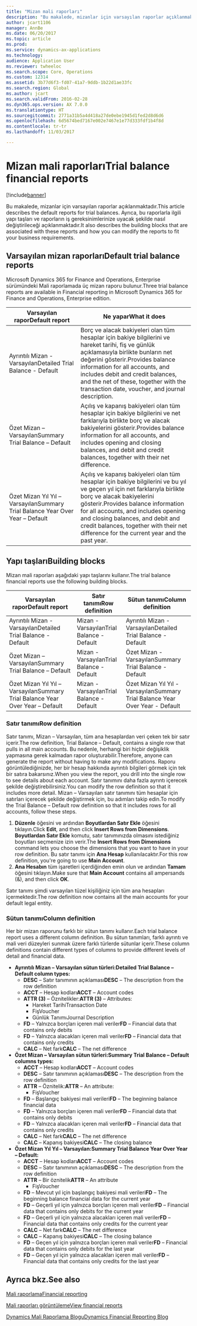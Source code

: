 ```yaml
---
title: "Mizan mali raporları"
description: "Bu makalede, mizanlar için varsayılan raporlar açıklanmaktadır. Ayrıca, bu raporlarla ilgili yapı taşları ve raporların iş gereksinimlerinize uyacak şekilde nasıl değiştirileceği açıklanmaktadır."
author: jcart1106
manager: AnnBe
ms.date: 06/20/2017
ms.topic: article
ms.prod: 
ms.service: dynamics-ax-applications
ms.technology: 
audience: Application User
ms.reviewer: twheeloc
ms.search.scope: Core, Operations
ms.custom: 12314
ms.assetid: 3b77d6f3-fd07-41a7-9ddb-1b22d1ae33fc
ms.search.region: Global
ms.author: jcart
ms.search.validFrom: 2016-02-28
ms.dyn365.ops.version: AX 7.0.0
ms.translationtype: HT
ms.sourcegitcommit: 2771a31b5a4d418a27de0ebe1945d1fed2d8d6d6
ms.openlocfilehash: 6d5674bed7167e002e7467e1e77d333fdf1b4f8d
ms.contentlocale: tr-tr
ms.lasthandoff: 11/03/2017

---
```


# <a name="trial-balance-financial-reports"></a><span data-ttu-id="0f6d5-104">Mizan mali raporları</span><span class="sxs-lookup"><span data-stu-id="0f6d5-104">Trial balance financial reports</span></span>

[!include[banner](../includes/banner.md)]


<span data-ttu-id="0f6d5-105">Bu makalede, mizanlar için varsayılan raporlar açıklanmaktadır.</span><span class="sxs-lookup"><span data-stu-id="0f6d5-105">This article describes the default reports for trial balances.</span></span> <span data-ttu-id="0f6d5-106">Ayrıca, bu raporlarla ilgili yapı taşları ve raporların iş gereksinimlerinize uyacak şekilde nasıl değiştirileceği açıklanmaktadır.</span><span class="sxs-lookup"><span data-stu-id="0f6d5-106">It also describes the building blocks that are associated with these reports and how you can modify the reports to fit your business requirements.</span></span> 

<a name="default-trial-balance-reports"></a><span data-ttu-id="0f6d5-107">Varsayılan mizan raporları</span><span class="sxs-lookup"><span data-stu-id="0f6d5-107">Default trial balance reports</span></span>
-----------------------------

<span data-ttu-id="0f6d5-108">Microsoft Dynamics 365 for Finance and Operations, Enterprise sürümündeki Mali raporlamada üç mizan raporu bulunur.</span><span class="sxs-lookup"><span data-stu-id="0f6d5-108">Three trial balance reports are available in Financial reporting in Microsoft Dynamics 365 for Finance and Operations, Enterprise edition.</span></span>

| <span data-ttu-id="0f6d5-109">Varsayılan rapor</span><span class="sxs-lookup"><span data-stu-id="0f6d5-109">Default report</span></span>                                 | <span data-ttu-id="0f6d5-110">Ne yapar</span><span class="sxs-lookup"><span data-stu-id="0f6d5-110">What it does</span></span>                                                                                                                                                                                        |
|------------------------------------------------|-----------------------------------------------------------------------------------------------------------------------------------------------------------------------------------------------------|
| <span data-ttu-id="0f6d5-111">Ayrıntılı Mizan - Varsayılan</span><span class="sxs-lookup"><span data-stu-id="0f6d5-111">Detailed Trial Balance - Default</span></span>               | <span data-ttu-id="0f6d5-112">Borç ve alacak bakiyeleri olan tüm hesaplar için bakiye bilgilerini ve hareket tarihi, fiş ve günlük açıklamasıyla birlikte bunların net değerini gösterir.</span><span class="sxs-lookup"><span data-stu-id="0f6d5-112">Provides balance information for all accounts, and includes debit and credit balances, and the net of these, together with the transaction date, voucher, and journal description.</span></span>                  |
| <span data-ttu-id="0f6d5-113">Özet Mizan – Varsayılan</span><span class="sxs-lookup"><span data-stu-id="0f6d5-113">Summary Trial Balance – Default</span></span>                | <span data-ttu-id="0f6d5-114">Açılış ve kapanış bakiyeleri olan tüm hesaplar için bakiye bilgilerini ve net farklarıyla birlikte borç ve alacak bakiyelerini gösterir.</span><span class="sxs-lookup"><span data-stu-id="0f6d5-114">Provides balance information for all accounts, and includes opening and closing balances, and debit and credit balances, together with their net difference.</span></span>                                        |
| <span data-ttu-id="0f6d5-115">Özet Mizan Yıl Yıl – Varsayılan</span><span class="sxs-lookup"><span data-stu-id="0f6d5-115">Summary Trial Balance Year Over Year – Default</span></span> | <span data-ttu-id="0f6d5-116">Açılış ve kapanış bakiyeleri olan tüm hesaplar için bakiye bilgilerini ve bu yıl ve geçen yıl için net farklarıyla birlikte borç ve alacak bakiyelerini gösterir.</span><span class="sxs-lookup"><span data-stu-id="0f6d5-116">Provides balance information for all accounts, and includes opening and closing balances, and debit and credit balances, together with their net difference for the current year and the past year.</span></span> |

## <a name="building-blocks"></a><span data-ttu-id="0f6d5-117">Yapı taşları</span><span class="sxs-lookup"><span data-stu-id="0f6d5-117">Building blocks</span></span>
<span data-ttu-id="0f6d5-118">Mizan mali raporları aşağıdaki yapı taşlarını kullanır.</span><span class="sxs-lookup"><span data-stu-id="0f6d5-118">The trial balance financial reports use the following building blocks.</span></span>

| <span data-ttu-id="0f6d5-119">Varsayılan rapor</span><span class="sxs-lookup"><span data-stu-id="0f6d5-119">Default report</span></span>                                 | <span data-ttu-id="0f6d5-120">Satır tanımı</span><span class="sxs-lookup"><span data-stu-id="0f6d5-120">Row definition</span></span>          | <span data-ttu-id="0f6d5-121">Sütun tanımı</span><span class="sxs-lookup"><span data-stu-id="0f6d5-121">Column definition</span></span>                              |
|------------------------------------------------|-------------------------|------------------------------------------------|
| <span data-ttu-id="0f6d5-122">Ayrıntılı Mizan - Varsayılan</span><span class="sxs-lookup"><span data-stu-id="0f6d5-122">Detailed Trial Balance - Default</span></span>               | <span data-ttu-id="0f6d5-123">Mizan - Varsayılan</span><span class="sxs-lookup"><span data-stu-id="0f6d5-123">Trial Balance - Default</span></span> | <span data-ttu-id="0f6d5-124">Ayrıntılı Mizan - Varsayılan</span><span class="sxs-lookup"><span data-stu-id="0f6d5-124">Detailed Trial Balance - Default</span></span>               |
| <span data-ttu-id="0f6d5-125">Özet Mizan – Varsayılan</span><span class="sxs-lookup"><span data-stu-id="0f6d5-125">Summary Trial Balance – Default</span></span>                | <span data-ttu-id="0f6d5-126">Mizan - Varsayılan</span><span class="sxs-lookup"><span data-stu-id="0f6d5-126">Trial Balance - Default</span></span> | <span data-ttu-id="0f6d5-127">Özet Mizan - Varsayılan</span><span class="sxs-lookup"><span data-stu-id="0f6d5-127">Summary Trial Balance - Default</span></span>                |
| <span data-ttu-id="0f6d5-128">Özet Mizan Yıl Yıl – Varsayılan</span><span class="sxs-lookup"><span data-stu-id="0f6d5-128">Summary Trial Balance Year Over Year – Default</span></span> | <span data-ttu-id="0f6d5-129">Mizan - Varsayılan</span><span class="sxs-lookup"><span data-stu-id="0f6d5-129">Trial Balance - Default</span></span> | <span data-ttu-id="0f6d5-130">Özet Mizan Yıl Yıl - Varsayılan</span><span class="sxs-lookup"><span data-stu-id="0f6d5-130">Summary Trial Balance Year Over Year - Default</span></span> |

### <a name="row-definition"></a><span data-ttu-id="0f6d5-131">Satır tanımı</span><span class="sxs-lookup"><span data-stu-id="0f6d5-131">Row definition</span></span>

<span data-ttu-id="0f6d5-132">Satır tanımı, Mizan – Varsayılan, tüm ana hesaplardan veri çeken tek bir satır içerir.</span><span class="sxs-lookup"><span data-stu-id="0f6d5-132">The row definition, Trial Balance – Default, contains a single row that pulls in all main accounts.</span></span> <span data-ttu-id="0f6d5-133">Bu nedenle, herhangi biri hiçbir değişiklik yapmasına gerek kalmadan rapor oluşturabilir.</span><span class="sxs-lookup"><span data-stu-id="0f6d5-133">Therefore, anyone can generate the report without having to make any modifications.</span></span> <span data-ttu-id="0f6d5-134">Raporu görüntülediğinizde, her bir hesap hakkında ayrıntılı bilgileri görmek için tek bir satıra bakarsınız.</span><span class="sxs-lookup"><span data-stu-id="0f6d5-134">When you view the report, you drill into the single row to see details about each account.</span></span> <span data-ttu-id="0f6d5-135">Satır tanımını daha fazla ayrıntı içerecek şekilde değiştirebilirsiniz.</span><span class="sxs-lookup"><span data-stu-id="0f6d5-135">You can modify the row definition so that it includes more detail.</span></span> <span data-ttu-id="0f6d5-136">Mizan – Varsayılan satır tanımını tüm hesaplar için satırları içerecek şekilde değiştirmek için, bu adımları takip edin.</span><span class="sxs-lookup"><span data-stu-id="0f6d5-136">To modify the Trial Balance – Default row definition so that it includes rows for all accounts, follow these steps.</span></span>

1.  <span data-ttu-id="0f6d5-137">**Düzenle** öğesini ve ardından **Boyutlardan Satır Ekle** öğesini tıklayın.</span><span class="sxs-lookup"><span data-stu-id="0f6d5-137">Click **Edit**, and then click **Insert Rows from Dimensions**.</span></span> <span data-ttu-id="0f6d5-138">**Boyutlardan Satır Ekle** komutu, satır tanımınızda olmasını istediğiniz boyutları seçmenize izin verir.</span><span class="sxs-lookup"><span data-stu-id="0f6d5-138">The **Insert Rows from Dimensions** command lets you choose the dimensions that you want to have in your row definition.</span></span> <span data-ttu-id="0f6d5-139">Bu satır tanımı için **Ana Hesap** kullanılacaktır.</span><span class="sxs-lookup"><span data-stu-id="0f6d5-139">For this row definition, you're going to use **Main Account**.</span></span>
2.  <span data-ttu-id="0f6d5-140">**Ana Hesabın** tüm işaretleri içerdiğinden emin olun ve ardından **Tamam** öğesini tıklayın.</span><span class="sxs-lookup"><span data-stu-id="0f6d5-140">Make sure that **Main Account** contains all ampersands (&), and then click **OK**.</span></span>

<span data-ttu-id="0f6d5-141">Satır tanımı şimdi varsayılan tüzel kişiliğiniz için tüm ana hesapları içermektedir.</span><span class="sxs-lookup"><span data-stu-id="0f6d5-141">The row definition now contains all the main accounts for your default legal entity.</span></span>

### <a name="column-definition"></a><span data-ttu-id="0f6d5-142">Sütun tanımı</span><span class="sxs-lookup"><span data-stu-id="0f6d5-142">Column definition</span></span>

<span data-ttu-id="0f6d5-143">Her bir mizan raporunu farklı bir sütun tanımı kullanır.</span><span class="sxs-lookup"><span data-stu-id="0f6d5-143">Each trial balance report uses a different column definition.</span></span> <span data-ttu-id="0f6d5-144">Bu sütun tanımları, farklı ayrıntı ve mali veri düzeyleri sunmak üzere farklı türlerde sütunlar içerir.</span><span class="sxs-lookup"><span data-stu-id="0f6d5-144">These column definitions contain different types of columns to provide different levels of detail and financial data.</span></span>

-   <span data-ttu-id="0f6d5-145">**Ayrıntılı Mizan – Varsayılan sütun türleri:**</span><span class="sxs-lookup"><span data-stu-id="0f6d5-145">**Detailed Trial Balance – Default column types:**</span></span>
    -   <span data-ttu-id="0f6d5-146">**DESC** – Satır tanımının açıklaması</span><span class="sxs-lookup"><span data-stu-id="0f6d5-146">**DESC** – The description from the row definition</span></span>
    -   <span data-ttu-id="0f6d5-147">**ACCT** – Hesap kodları</span><span class="sxs-lookup"><span data-stu-id="0f6d5-147">**ACCT** – Account codes</span></span>
    -   <span data-ttu-id="0f6d5-148">**ATTR (3)** – Öznitelikler:</span><span class="sxs-lookup"><span data-stu-id="0f6d5-148">**ATTR (3)** – Attributes:</span></span>
        -   <span data-ttu-id="0f6d5-149">Hareket Tarihi</span><span class="sxs-lookup"><span data-stu-id="0f6d5-149">Transaction Date</span></span>
        -   <span data-ttu-id="0f6d5-150">Fiş</span><span class="sxs-lookup"><span data-stu-id="0f6d5-150">Voucher</span></span>
        -   <span data-ttu-id="0f6d5-151">Günlük Tanımı</span><span class="sxs-lookup"><span data-stu-id="0f6d5-151">Journal Description</span></span>
    -   <span data-ttu-id="0f6d5-152">**FD** – Yalnızca borçları içeren mali veriler</span><span class="sxs-lookup"><span data-stu-id="0f6d5-152">**FD** – Financial data that contains only debits</span></span>
    -   <span data-ttu-id="0f6d5-153">**FD** – Yalnızca alacakları içeren mali veriler</span><span class="sxs-lookup"><span data-stu-id="0f6d5-153">**FD** – Financial data that contains only credits</span></span>
    -   <span data-ttu-id="0f6d5-154">**CALC** – Net fark</span><span class="sxs-lookup"><span data-stu-id="0f6d5-154">**CALC** – The net difference</span></span>
-   <span data-ttu-id="0f6d5-155">**Özet Mizan – Varsayılan sütun türleri:**</span><span class="sxs-lookup"><span data-stu-id="0f6d5-155">**Summary Trial Balance – Default columns types:**</span></span>
    -   <span data-ttu-id="0f6d5-156">**ACCT** – Hesap kodları</span><span class="sxs-lookup"><span data-stu-id="0f6d5-156">**ACCT** – Account codes</span></span>
    -   <span data-ttu-id="0f6d5-157">**DESC** – Satır tanımının açıklaması</span><span class="sxs-lookup"><span data-stu-id="0f6d5-157">**DESC** – The description from the row definition</span></span>
    -   <span data-ttu-id="0f6d5-158">**ATTR** – Öznitelik:</span><span class="sxs-lookup"><span data-stu-id="0f6d5-158">**ATTR** – An attribute:</span></span>
        -   <span data-ttu-id="0f6d5-159">Fiş</span><span class="sxs-lookup"><span data-stu-id="0f6d5-159">Voucher</span></span>
    -   <span data-ttu-id="0f6d5-160">**FD** – Başlangıç bakiyesi mali verileri</span><span class="sxs-lookup"><span data-stu-id="0f6d5-160">**FD** – The beginning balance financial data</span></span>
    -   <span data-ttu-id="0f6d5-161">**FD** – Yalnızca borçları içeren mali veriler</span><span class="sxs-lookup"><span data-stu-id="0f6d5-161">**FD** – Financial data that contains only debits</span></span>
    -   <span data-ttu-id="0f6d5-162">**FD** – Yalnızca alacakları içeren mali veriler</span><span class="sxs-lookup"><span data-stu-id="0f6d5-162">**FD** – Financial data that contains only credits</span></span>
    -   <span data-ttu-id="0f6d5-163">**CALC** – Net fark</span><span class="sxs-lookup"><span data-stu-id="0f6d5-163">**CALC** – The net difference</span></span>
    -   <span data-ttu-id="0f6d5-164">**CALC** – Kapanış bakiyesi</span><span class="sxs-lookup"><span data-stu-id="0f6d5-164">**CALC** – The closing balance</span></span>
-   <span data-ttu-id="0f6d5-165">**Özet Mizan Yıl Yıl – Varsayılan:**</span><span class="sxs-lookup"><span data-stu-id="0f6d5-165">**Summary Trial Balance Year Over Year – Default:**</span></span>
    -   <span data-ttu-id="0f6d5-166">**ACCT** – Hesap kodları</span><span class="sxs-lookup"><span data-stu-id="0f6d5-166">**ACCT** – Account codes</span></span>
    -   <span data-ttu-id="0f6d5-167">**DESC** – Satır tanımının açıklaması</span><span class="sxs-lookup"><span data-stu-id="0f6d5-167">**DESC** – The description from the row definition</span></span>
    -   <span data-ttu-id="0f6d5-168">**ATTR** – Bir öznitelik</span><span class="sxs-lookup"><span data-stu-id="0f6d5-168">**ATTR** – An attribute</span></span>
        -   <span data-ttu-id="0f6d5-169">Fiş</span><span class="sxs-lookup"><span data-stu-id="0f6d5-169">Voucher</span></span>
    -   <span data-ttu-id="0f6d5-170">**FD** – Mevcut yıl için başlangıç bakiyesi mali verileri</span><span class="sxs-lookup"><span data-stu-id="0f6d5-170">**FD** – The beginning balance financial data for the current year</span></span>
    -   <span data-ttu-id="0f6d5-171">**FD** – Geçerli yıl için yalnızca borçları içeren mali veriler</span><span class="sxs-lookup"><span data-stu-id="0f6d5-171">**FD** – Financial data that contains only debits for the current year</span></span>
    -   <span data-ttu-id="0f6d5-172">**FD** – Geçerli yıl için yalnızca alacakları içeren mali veriler</span><span class="sxs-lookup"><span data-stu-id="0f6d5-172">**FD** – Financial data that contains only credits for the current year</span></span>
    -   <span data-ttu-id="0f6d5-173">**CALC** – Net fark</span><span class="sxs-lookup"><span data-stu-id="0f6d5-173">**CALC** – The net difference</span></span>
    -   <span data-ttu-id="0f6d5-174">**CALC** – Kapanış bakiyesi</span><span class="sxs-lookup"><span data-stu-id="0f6d5-174">**CALC** – The closing balance</span></span>
    -   <span data-ttu-id="0f6d5-175">**FD** – Geçen yıl için yalnızca borçları içeren mali veriler</span><span class="sxs-lookup"><span data-stu-id="0f6d5-175">**FD** – Financial data that contains only debits for the last year</span></span>
    -   <span data-ttu-id="0f6d5-176">**FD** – Geçen yıl için yalnızca alacakları içeren mali veriler</span><span class="sxs-lookup"><span data-stu-id="0f6d5-176">**FD** – Financial data that contains only credits for the last year</span></span>

 

<a name="see-also"></a><span data-ttu-id="0f6d5-177">Ayrıca bkz.</span><span class="sxs-lookup"><span data-stu-id="0f6d5-177">See also</span></span>
--------

[<span data-ttu-id="0f6d5-178">Mali raporlama</span><span class="sxs-lookup"><span data-stu-id="0f6d5-178">Financial reporting</span></span>](financial-reporting-getting-started.md)

[<span data-ttu-id="0f6d5-179">Mali raporları görüntüleme</span><span class="sxs-lookup"><span data-stu-id="0f6d5-179">View financial reports</span></span>](view-financial-reports.md)

[<span data-ttu-id="0f6d5-180">Dynamics Mali Raporlama Blogu</span><span class="sxs-lookup"><span data-stu-id="0f6d5-180">Dynamics Financial Reporting Blog</span></span>](http://blogs.msdn.com/b/dynamics_financial_reporting/)




